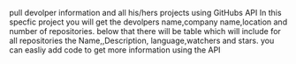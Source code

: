 pull devolper information and all his/hers projects using GitHubs API
In this specfic project you will get the devolpers name,company name,location and number of repositories.
below that there will be table which will include for all repositories the Name,,Description, language,watchers and stars.
you can easliy add code to get more information using the API

